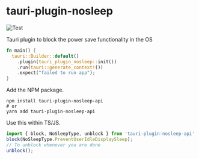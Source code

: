 # tauri-plugin-nosleep

![Test](https://github.com/pevers/tauri-plugin-nosleep/workflows/Test/badge.svg)

Tauri plugin to block the power save functionality in the OS

```rust
fn main() {
  tauri::Builder::default()
    .plugin(tauri_plugin_nosleep::init())
    .run(tauri::generate_context!())
    .expect("failed to run app");
}
```

Add the NPM package.

```console
npm install tauri-plugin-nosleep-api
# or
yarn add tauri-plugin-nosleep-api
```

Use this within TS/JS.

```js
import { block, NoSleepType, unblock } from 'tauri-plugin-nosleep-api'
block(NoSleepType.PreventUserIdleDisplaySleep);
// To unblock whenever you are done
unblock();
```
